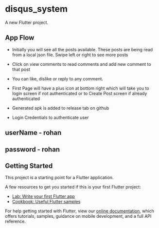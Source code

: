 # disqus_system

A new Flutter project.

## App Flow

- Initially you will see all the posts available. These posts are being read from a local json file. Swipe left or right to see more posts

- Click on view comments to read comments and add new comment to that post

- You can like, dislike or reply to any comment.

- First Page will have a plus icon at bottom right which will take you to login screen if not authenticated or to Create Post screen if already authenticated

- Generated apk is added to release tab on github

- Login Credentials to authenticate user 
    
## userName - rohan
## password - rohan


## Getting Started

This project is a starting point for a Flutter application.

A few resources to get you started if this is your first Flutter project:

- [Lab: Write your first Flutter app](https://flutter.dev/docs/get-started/codelab)
- [Cookbook: Useful Flutter samples](https://flutter.dev/docs/cookbook)

For help getting started with Flutter, view our
[online documentation](https://flutter.dev/docs), which offers tutorials,
samples, guidance on mobile development, and a full API reference.

